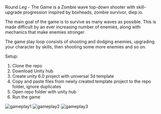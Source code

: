 Round Leg - The Game is a Zombie wave top-down shooter with skill-upgrade progression inspired by boxheads, zombie survivor, diep.io.

The main goal of the game is to survive as many waves as possible. This is made difficult by an ever increasing number of enemies, along with mechanics that make enemies stronger.

The game play loop consists of shooting and dodging enemies, upgrading your character by skills, then shooting some more enemies and so on.

Setup:
1. Clone the repo
2. Download Unity hub
3. Create unity 6.0 project with universal 3d template
4. Copy and paste files from newly created template project to the repo folder, ignore duplicates
5. Open repo folder with unity hub
6. Run the game



![gameplay1](https://github.com/user-attachments/assets/e38b7c56-86d2-4506-9251-71c6b6ab8601)
![gameplay2](https://github.com/user-attachments/assets/3866eaf1-2e66-4203-ac46-dbdc489d47ee)
![gameplay3](https://github.com/user-attachments/assets/71a9f1da-b3d4-47fb-b57a-0fec05d3123f)
